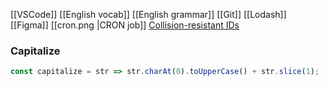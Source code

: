 [[VSCode]]
[[English vocab]]
[[English grammar]]
[[Git]]
[[Lodash]]
[[Figma]]
[[cron.png |CRON job]]
[Collision-resistant IDs](https://www.npmjs.com/package/@paralleldrive/cuid2)
### Capitalize
```ts
const capitalize = str => str.charAt(0).toUpperCase() + str.slice(1);
```
